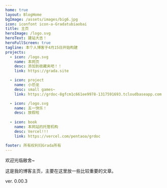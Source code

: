 ```yaml
---
home: true
layout: BlogHome
bgImage: /assets/images/big6.jpg
icon: iconfont icon-a-Gradatubiaobai
title: 主页
heroImage: /logo.svg
heroText: 建站大吉！
heroFullScreen: true
tagline: 本个人博客于4月15日开始构建
projects:
  - icon: /logo.svg
    name: 本网页
    desc: 添加到收藏夹吧！！
    link: https://grada.site

  - icon: project
    name: 小恐龙
    desc: small games~
    link: https://grdoc-8gfcm1c661ee9978-1317591693.tcloudbaseapp.com

  - icon: /logo.svg
    name: 五一快乐！
    desc: 放假啦
    
  - icon: book
    name: 本网站的托管机构
    desc: Vercel!!!
    link: https://vercel.com/pentaoa/grdoc  

footer: 所有权利归Grada所有
---
```


欢迎光临敝舍~

这是我的博客主页，主要在这里放一些比较重要的文章。

ver. 0.00.3
